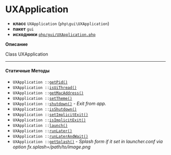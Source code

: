 # UXApplication

- **класс** `UXApplication` (`php\gui\UXApplication`)
- **пакет** `gui`
- **исходники** [`php/gui/UXApplication.php`](./src/main/resources/JPHP-INF/sdk/php/gui/UXApplication.php)

**Описание**

Class UXApplication

---

#### Статичные Методы

- `UXApplication ::`[`getPid()`](#method-getpid)
- `UXApplication ::`[`isUiThread()`](#method-isuithread)
- `UXApplication ::`[`getMacAddress()`](#method-getmacaddress)
- `UXApplication ::`[`setTheme()`](#method-settheme)
- `UXApplication ::`[`shutdown()`](#method-shutdown) - _Exit from app._
- `UXApplication ::`[`isShutdown()`](#method-isshutdown)
- `UXApplication ::`[`setImplicitExit()`](#method-setimplicitexit)
- `UXApplication ::`[`isImplicitExit()`](#method-isimplicitexit)
- `UXApplication ::`[`launch()`](#method-launch)
- `UXApplication ::`[`runLater()`](#method-runlater)
- `UXApplication ::`[`runLaterAndWait()`](#method-runlaterandwait)
- `UXApplication ::`[`getSplash()`](#method-getsplash) - _Splash form if it set in launcher.conf via option fx.splash=/path/to/image.png_